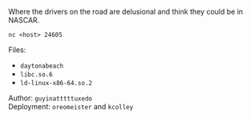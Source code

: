 Where the drivers on the road are delusional and think they could be in NASCAR.

`nc <host> 24605`

Files:

- `daytonabeach`
- `libc.so.6`
- `ld-linux-x86-64.so.2`

Author: `guyinatttttuxedo`<br>
Deployment: `oreomeister` and `kcolley`
